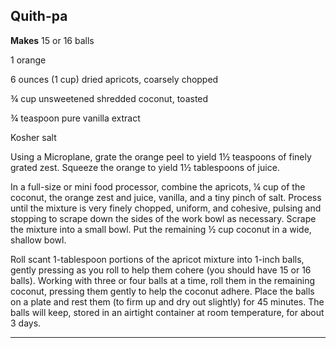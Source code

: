 ﻿## Quith-pa

**Makes** 15 or 16 balls

1 orange

6 ounces (1 cup) dried apricots, coarsely chopped

¾ cup unsweetened shredded coconut, toasted

¾ teaspoon pure vanilla extract

Kosher salt

Using a Microplane, grate the orange peel to yield 1½ teaspoons of finely grated zest. Squeeze the orange to yield 1½ tablespoons of juice.

In a full-size or mini food processor, combine the apricots, ¼ cup of the coconut, the orange zest and juice, vanilla, and a tiny pinch of salt. Process until the mixture is very finely chopped, uniform, and cohesive, pulsing and stopping to scrape down the sides of the work bowl as necessary. Scrape the mixture into a small bowl. Put the remaining ½ cup coconut in a wide, shallow bowl.

Roll scant 1-tablespoon portions of the apricot mixture into 1-inch balls, gently pressing as you roll to help them cohere (you should have 15 or 16 balls). Working with three or four balls at a time, roll them in the remaining coconut, pressing them gently to help the coconut adhere. Place the balls on a plate and rest them (to firm up and dry out slightly) for 45 minutes. The balls will keep, stored in an airtight container at room temperature, for about 3 days.

---

